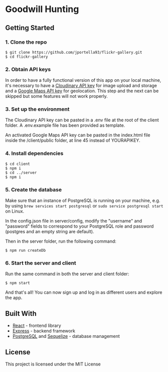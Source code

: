 # Goodwill Hunting


## Getting Started
### **1.** Clone the repo
````
$ git clone https://github.com/jportella93/flickr-gallery.git
$ cd flickr-gallery
````
### **2.** Obtain API keys

In order to have a fully functional version of this app on your local machine, it's necessary to have a [Cloudinary API key](https://cloudinary.com/documentation/image_upload_api_reference) for image upload and storage and a [Google Maps API key](https://developers.google.com/maps/documentation/javascript/get-api-key) for geolocation. This step and the next can be skipped but some features will not work properly.

### **3.** Set up the environment
The Cloudinary API key can be pasted in a .env file at the root of the client folder. A .env.example file has been provided as template.

An activated Google Maps API key can be pasted in the index.html file inside the /client/public folder, at line 45 instead of YOURAPIKEY.

### **4.** Install dependencies
````
$ cd client
$ npm i
$ cd ../server
$ npm i
````

### **5.** Create the database
Make sure that an instance of PostgreSQL is running on your machine, e.g. by using ```brew services start postgresql``` or ```sudo service postgresql start``` on Linux.

In the config.json file in server/config, modify the "username" and "password" fields to correspond to your PostgreSQL role and password (postgres and an empty string are default).

Then in the server folder, run the following command:
```
$ npm run createDb
```

### **6.** Start the server and client
Run the same command in both the server and client folder:
```
$ npm start
```
And that's all! You can now sign up and log in as different users and explore the app.



## Built With

* [React](https://reactjs.org/) - frontend library
* [Express](https://expressjs.com/) - backend framework
* [PostgreSQL](https://www.postgresql.org/) and [Sequelize](https://sequelize.org/) - database management

## License

This project is licensed under the MIT License

